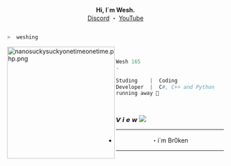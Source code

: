 <p align='center'>
  <b>Hi, I´m Wesh.</b><br>
  <a href="https://discord.gg/w4rgQR4Ejw">Discord</a> ・
  <a href="https://www.youtube.com/@wesh1">YouTube</a>



```bash

>  weshing

```
<img src="https://cdn.discordapp.com/attachments/975703159982923848/998890107492909136/200w.gif" align="left" src="https://media.discordapp.net/attachments/975703159982923848/995337889321844886/1657350460774.jpg?width=682&height=682" alt="nanosuckysuckyonetimeonetime.php.png" width="250" height="260">

```py c# c++


Wesh 165
-

Studing    |  Coding
Developer  |  C#, C++ and Python
running away 👻

  
```

𝙑 𝙞 𝙚 𝙬
<img src="https://profile-counter.glitch.me/%7BSlashWebt%7D/count.svg" style="max-width: 100%;">







------------												
- <p align="center"> ・i´m Br0ken

-----------------

<!---
weshbytes /weshbytes is a ✨ special ✨ repository because its `README.md` (this file) appears on your GitHub profile.
You can click the Preview link to take a look at your changes.
--->

